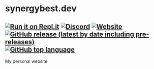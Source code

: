 # synergybest.dev
## [![Run it on Repl.it](https://repl.it/badge/github/SynergyDev/synergybest.dev)](https://repl.it/github/synergybest/synergybest.dev) [![Discord](https://img.shields.io/discord/759108372447887450?color=7289DA&label=Discord&logo=discord)](https://discord.gg/dCcBFwQStT) [![Website](https://img.shields.io/website?down_color=DC143C&down_message=down&label=synergybest.dev&up_color=32CD32&up_message=online&url=https%3A%2F%2Fsynergybest.dev)](https://synergybest.dev) [![GitHub release (latest by date including pre-releases)](https://img.shields.io/github/v/release/synergybest/synergybest.dev?include_prereleases&label=Version&logo=html5&logoColor=orange&color=orange)](https://github.com/synergybest/synergybest.dev/releases/latest) [![GitHub top language](https://img.shields.io/github/languages/top/synergybest/synergybest.dev?logo=html5&logoColor=orange&color=orange)](https://github.com/SynergyBest/synergybest.dev/search?l=html)

My personal website
